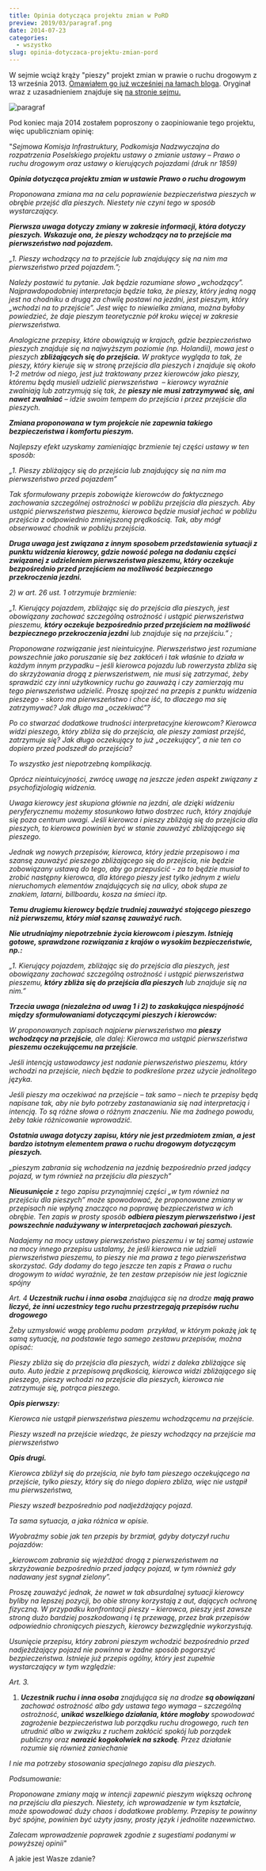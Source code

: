 ```yaml
---
title: Opinia dotycząca projektu zmian w PoRD
preview: 2019/03/paragraf.png
date: 2014-07-23
categories:
  - wszystko
slug: opinia-dotyczaca-projektu-zmian-pord
---
```


W sejmie wciąż krąży "pieszy" projekt zmian w prawie o ruchu drogowym z 13 września 2013. [Omawiałem go już wcześniej na łamach bloga](http://strefapiesza.blox.pl/2013/09/Jak-stoje-to-chce-isc-jak-ide-to-mam-stac-Logika.html). Oryginał wraz z uzasadnieniem znajduje się [na stronie sejmu.](http://orka.sejm.gov.pl/Druki7ka.nsf/0/411C9D61B2DA9C10C1257C13002A8C14/$File/1859.pdf) 

![paragraf](https://strefapiesza.files.wordpress.com/2019/03/paragraf.png)

Pod koniec maja 2014 zostałem poproszony o zaopiniowanie tego projektu, więc upubliczniam opinię:

"_Sejmowa Komisja Infrastruktury, Podkomisja Nadzwyczajna do rozpatrzenia Poselskiego projektu ustawy o zmianie ustawy – Prawo o ruchu drogowym oraz ustawy o kierujących pojazdami (druk nr 1859)_

_**Opinia dotycząca projektu zmian w ustawie Prawo o ruchu drogowym**_

_Proponowana zmiana ma na celu poprawienie bezpieczeństwa pieszych w obrębie przejść dla pieszych. Niestety nie czyni tego w sposób wystarczający._

**_Pierwsza uwaga dotyczy zmiany w zakresie informacji, która dotyczy pieszych. Wskazuje ona, że pieszy wchodzący na to przejście ma pierwszeństwo nad pojazdem._**

_„1. Pieszy wchodzący na to przejście lub znajdujący się na nim ma pierwszeństwo przed pojazdem.”;_

_Należy postawić tu pytanie. Jak będzie rozumiane słowo „wchodzący”. Najprawdopodobniej interpretacja będzie taka, że pieszy, który jedną nogą jest na chodniku a drugą za chwilę postawi na jezdni, jest pieszym, który „wchodzi na to przejście”. Jest więc to niewielka zmiana, można byłoby powiedzieć, że daje pieszym teoretycznie pół kroku więcej w zakresie pierwszeństwa._

_Analogiczne przepisy, które obowiązują w krajach, gdzie bezpieczeństwo pieszych znajduje się na najwyższym poziomie (np. Holandii), mowa jest o pieszych **zbliżających się do przejścia.** W praktyce wygląda to tak, że pieszy, który kieruje się w stronę przejścia dla pieszych i znajduje się około 1-2 metrów od niego, jest już traktowany przez kierowców jako pieszy, któremu będą musieli udzielić pierwszeństwa  – kierowcy wyraźnie zwalniają lub zatrzymują się tak, że **pieszy nie musi zatrzymywać się, ani nawet zwalniać** – idzie swoim tempem do przejścia i przez przejście dla pieszych._

_**Zmiana proponowana w tym projekcie nie zapewnia takiego bezpieczeństwa i komfortu pieszym.**_

_Najlepszy efekt uzyskamy zamieniając brzmienie tej części ustawy w ten sposób:_

_„1. Pieszy zbliżający się do przejścia lub znajdujący się na nim ma pierwszeństwo przed pojazdem”_

_Tak sformułowany przepis zobowiąże kierowców do faktycznego zachowania szczególnej ostrożności w pobliżu przejścia dla pieszych. Aby ustąpić pierwszeństwa pieszemu, kierowca będzie musiał jechać w pobliżu przejścia z odpowiednio zmniejszoną prędkością. Tak, aby mógł obserwować chodnik w pobliżu przejścia._

**_Druga uwaga jest związana z innym sposobem przedstawienia sytuacji z punktu widzenia kierowcy, gdzie nowość polega na dodaniu części związanej z udzieleniem pierwszeństwa pieszemu, który oczekuje bezpośrednio przed przejściem na możliwość_ _bezpiecznego przekroczenia jezdni._**

_2) w art. 26 ust. 1 otrzymuje brzmienie:_

_„1. Kierujący pojazdem, zbliżając się do przejścia dla pieszych, jest obowiązany zachować szczególną ostrożność i ustąpić pierwszeństwa pieszemu, **który oczekuje bezpośrednio przed przejściem na możliwość bezpiecznego przekroczenia jezdni** lub znajduje się na przejściu.” ;_

_Proponowane rozwiązanie jest nieintuicyjne. Pierwszeństwo jest rozumiane powszechnie jako poruszanie się bez zakłóceń i tak właśnie to działa w każdym innym przypadku – jeśli kierowca pojazdu lub rowerzysta zbliża się do skrzyżowania drogą z pierwszeństwem, nie musi się zatrzymać, żeby sprawdzić czy inni użytkownicy ruchu go zauważą i czy zamierzają mu tego pierwszeństwa udzielić. Proszę spojrzeć na przepis z punktu widzenia pieszego - skoro ma pierwszeństwo i chce iść, to dlaczego ma się zatrzymywać? Jak długo ma „oczekiwać”?_

_Po co stwarzać dodatkowe trudności interpretacyjne kierowcom? Kierowca widzi pieszego, który zbliża się do przejścia, ale pieszy zamiast przejść, zatrzymuje się? Jak długo oczekujący to już „oczekujący”, a nie ten co dopiero przed podszedł do przejścia?_

_To wszystko jest niepotrzebną komplikacją._

_Oprócz nieintuicyjności, zwrócę uwagę na jeszcze jeden aspekt związany z psychofizjologią widzenia._

_Uwaga kierowcy jest skupiona głównie na jezdni, ale dzięki widzeniu peryferycznemu możemy stosunkowo łatwo dostrzec ruch, który znajduje się poza centrum uwagi. Jeśli kierowca i pieszy zbliżają się do przejścia dla pieszych, to kierowca powinien być w stanie zauważyć zbliżającego się pieszego._

_Jednak wg nowych przepisów, kierowca, który jedzie przepisowo i ma szansę zauważyć pieszego zbliżającego się do przejścia, nie będzie zobowiązany ustawą do tego, aby go przepuścić - za to będzie musiał to zrobić następny kierowca, dla którego pieszy jest tylko jednym z wielu nieruchomych elementów znajdujących się na ulicy, obok słupa ze znakiem, latarni, billboardu, kosza na śmieci itp._

_**Temu drugiemu kierowcy będzie trudniej zauważyć stojącego pieszego niż pierwszemu, który miał szansę zauważyć ruch.**_

_**Nie utrudniajmy niepotrzebnie życia kierowcom i pieszym. Istnieją gotowe, sprawdzone rozwiązania z krajów o wysokim bezpieczeństwie, np.:**_

_„1. Kierujący pojazdem, zbliżając się do przejścia dla pieszych, jest obowiązany zachować szczególną ostrożność i ustąpić pierwszeństwa pieszemu, **który zbliża się do przejścia dla pieszych** lub znajduje się na nim.”_

**_Trzecia uwaga (niezależna od uwag 1 i 2) to zaskakująca niespójność między sformułowaniami dotyczącymi pieszych i kierowców:_**

_W proponowanych zapisach najpierw pierwszeństwo ma **pieszy wchodzący na przejście**, ale dalej: Kierowca ma ustąpić pierwszeństwa **pieszemu oczekującemu na przejście**._

_Jeśli intencją ustawodawcy jest nadanie pierwszeństwo pieszemu, który wchodzi na przejście, niech będzie to podkreślone przez użycie jednolitego języka._

_Jeśli pieszy ma oczekiwać na przejście – tak samo – niech te przepisy będą napisane tak, aby nie było potrzeby zastanawiania się nad interpretacją i intencją. To są różne słowa o różnym znaczeniu. Nie ma żadnego powodu, żeby takie różnicowanie wprowadzić._

**_Ostatnia uwaga dotyczy zapisu, który nie jest przedmiotem zmian, a jest bardzo istotnym elementem prawa o ruchu drogowym dotyczącym pieszych._**

_„pieszym zabrania się wchodzenia na jezdnię bezpośrednio przed jadący pojazd, w tym również na przejściu dla pieszych”_

_**Nieusunięcie** z tego zapisu przynajmniej części „w tym również na przejściu dla pieszych” może spowodować, że proponowane zmiany w przepisach nie wpłyną znacząco na poprawę bezpieczeństwa w ich obrębie. Ten zapis w prosty sposób **odbiera pieszym pierwszeństwo i jest powszechnie nadużywany w interpretacjach zachowań pieszych.**_

_Nadajemy na mocy ustawy pierwszeństwo pieszemu i w tej samej ustawie na mocy innego przepisu ustalamy, że jeśli kierowca nie udzieli pierwszeństwa pieszemu, to pieszy nie ma prawa z tego pierwszeństwa skorzystać. Gdy dodamy do tego jeszcze ten zapis z Prawa o ruchu drogowym to widać wyraźnie, że ten zestaw przepisów nie jest logicznie spójny_

_Art. 4 **Uczestnik ruchu i inna osoba** znajdująca się na drodze **mają prawo liczyć, że inni uczestnicy tego ruchu przestrzegają przepisów ruchu drogowego**_

_Żeby uzmysłowić wagę problemu podam  przykład, w którym pokażę jak tę samą sytuację, na podstawie tego samego zestawu przepisów, można opisać:_

_Pieszy zbliża się do przejścia dla pieszych, widzi z daleka zbliżające się auto. Auto jedzie z przepisową prędkością, kierowca widzi zbliżającego się pieszego, pieszy wchodzi na przejście dla pieszych, kierowca nie zatrzymuje się, potrąca pieszego._

_**Opis pierwszy:**_

_Kierowca nie ustąpił pierwszeństwa pieszemu wchodzącemu na przejście._

_Pieszy wszedł na przejście wiedząc, że pieszy wchodzący na przejście ma pierwszeństwo_

_**Opis drugi.**_

_Kierowca zbliżył się do przejścia, nie było tam pieszego oczekującego na przejście, tylko pieszy, który się do niego dopiero zbliża, więc nie ustąpił mu pierwszeństwa,_

_Pieszy wszedł bezpośrednio pod nadjeżdżający pojazd._

_Ta sama sytuacja, a jaka różnica w opisie._

_Wyobraźmy sobie jak ten przepis by brzmiał, gdyby dotyczył ruchu pojazdów:_

_„kierowcom zabrania się wjeżdżać drogą z pierwszeństwem na skrzyżowanie bezpośrednio przed jadący pojazd, w tym również gdy nadawany jest sygnał zielony”._

_Proszę zauważyć jednak, że nawet w tak absurdalnej sytuacji kierowcy byliby na lepszej pozycji, bo obie strony korzystają z aut, dających ochronę fizyczną. W przypadku konfrontacji pieszy – kierowca, pieszy jest zawsze stroną dużo bardziej poszkodowaną i tę przewagę, przez brak przepisów odpowiednio chroniących pieszych, kierowcy bezwzględnie wykorzystują._

_Usunięcie przepisu, który zabroni pieszym wchodzić bezpośrednio przed nadjeżdżający pojazd nie powinna w żadne sposób pogorszyć bezpieczeństwa. Istnieje już przepis ogólny, który jest zupełnie wystarczający w tym względzie:_

_Art. 3._

1. _**Uczestnik ruchu i inna osoba** znajdująca się na drodze **są obowiązani** zachować ostrożność albo gdy ustawa tego wymaga – szczególną ostrożność, **unikać wszelkiego działania, które mogłoby** spowodować zagrożenie bezpieczeństwa lub porządku ruchu drogowego, ruch ten utrudnić albo w związku z ruchem zakłócić spokój lub porządek publiczny oraz **narazić kogokolwiek na szkodę**. Przez działanie rozumie się również zaniechanie_

_I nie ma potrzeby stosowania specjalnego zapisu dla pieszych._

_Podsumowanie:_

_Proponowane zmiany mają w intencji zapewnić pieszym większą ochronę na przejściu dla pieszych. Niestety, ich wprowadzenie w tym kształcie, może spowodować duży chaos i dodatkowe problemy. Przepisy te powinny być spójne, powinien być użyty jasny, prosty język i jednolite nazewnictwo._

_Zalecam wprowadzenie poprawek zgodnie z sugestiami podanymi w powyższej opinii"_

A jakie jest Wasze zdanie?
